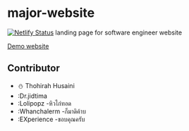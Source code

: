 # major-website

[![Netlify Status](https://api.netlify.com/api/v1/badges/4f22bb56-5b41-48e4-8bd4-90e7deaac9c9/deploy-status)](https://app.netlify.com/sites/swe-wu/deploys)
landing page for software engineer website

[Demo website](https://swe-wu.netlify.app/)

## Contributor

- :snowman: Thohirah Husaini
- :Dr.jidtima
- :Lolipopz -หิวไก่ทอด
- :Whanchalerm -ก็มาดิค้าบ
- :EXperience -ขอบคุณครับ

